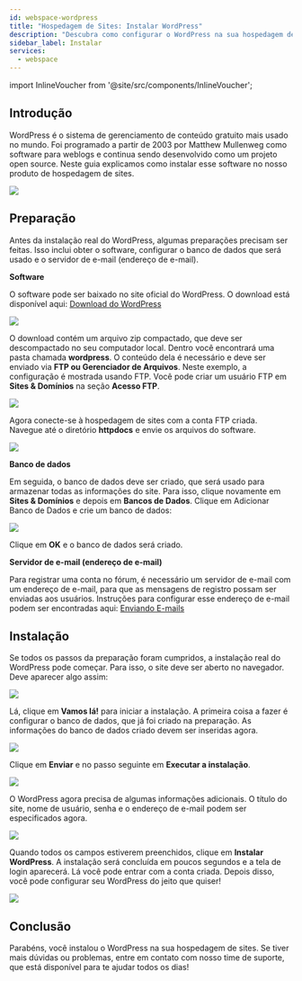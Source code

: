```yaml
---
id: webspace-wordpress
title: "Hospedagem de Sites: Instalar WordPress"
description: "Descubra como configurar o WordPress na sua hospedagem de sites para criar e gerenciar seu site de forma eficiente → Saiba mais agora"
sidebar_label: Instalar
services:
  - webspace
---
```


import InlineVoucher from '@site/src/components/InlineVoucher';



## Introdução

WordPress é o sistema de gerenciamento de conteúdo gratuito mais usado no mundo. Foi programado a partir de 2003 por Matthew Mullenweg como software para weblogs e continua sendo desenvolvido como um projeto open source. Neste guia explicamos como instalar esse software no nosso produto de hospedagem de sites.

![](https://screensaver01.zap-hosting.com/index.php/s/j3Ctfont64EnpcH/preview)

<InlineVoucher />

## Preparação

Antes da instalação real do WordPress, algumas preparações precisam ser feitas. Isso inclui obter o software, configurar o banco de dados que será usado e o servidor de e-mail (endereço de e-mail).



**Software**

O software pode ser baixado no site oficial do WordPress. O download está disponível aqui: [Download do WordPress](https://en.wordpress.org/download/)

![](https://screensaver01.zap-hosting.com/index.php/s/69YD2QWG8iHzzaa/preview)

O download contém um arquivo zip compactado, que deve ser descompactado no seu computador local. Dentro você encontrará uma pasta chamada **wordpress**. O conteúdo dela é necessário e deve ser enviado via **FTP ou Gerenciador de Arquivos**. Neste exemplo, a configuração é mostrada usando FTP. Você pode criar um usuário FTP em **Sites & Domínios** na seção **Acesso FTP**.



![](https://screensaver01.zap-hosting.com/index.php/s/nkKsBpyb6GM6Rkp/download/chrome_7Y5hmuXn5f.gif)



Agora conecte-se à hospedagem de sites com a conta FTP criada. Navegue até o diretório **httpdocs** e envie os arquivos do software.



![](https://screensaver01.zap-hosting.com/index.php/s/c9JSb9XEjfwGwwQ/preview)



**Banco de dados**

Em seguida, o banco de dados deve ser criado, que será usado para armazenar todas as informações do site. Para isso, clique novamente em **Sites & Domínios** e depois em **Bancos de Dados**. Clique em Adicionar Banco de Dados e crie um banco de dados:  



![](https://screensaver01.zap-hosting.com/index.php/s/99BJeGCHjS9QHkz/download/chrome_Jzw3adOg7G.gif)



Clique em **OK** e o banco de dados será criado.



**Servidor de e-mail (endereço de e-mail)**

Para registrar uma conta no fórum, é necessário um servidor de e-mail com um endereço de e-mail, para que as mensagens de registro possam ser enviadas aos usuários. Instruções para configurar esse endereço de e-mail podem ser encontradas aqui: [Enviando E-mails](webspace-plesk-sendmail.md)



## Instalação

Se todos os passos da preparação foram cumpridos, a instalação real do WordPress pode começar. Para isso, o site deve ser aberto no navegador. Deve aparecer algo assim: 

![](https://screensaver01.zap-hosting.com/index.php/s/8AcGsKyHpsSgKxL/preview)



Lá, clique em **Vamos lá!** para iniciar a instalação. A primeira coisa a fazer é configurar o banco de dados, que já foi criado na preparação. As informações do banco de dados criado devem ser inseridas agora.



![](https://screensaver01.zap-hosting.com/index.php/s/9jnjxz8B9TaeZSD/preview)



Clique em **Enviar** e no passo seguinte em **Executar a instalação**.



![](https://screensaver01.zap-hosting.com/index.php/s/ZLZdC5NeWDoQBkr/preview)



O WordPress agora precisa de algumas informações adicionais. O título do site, nome de usuário, senha e o endereço de e-mail podem ser especificados agora.

 

![](https://screensaver01.zap-hosting.com/index.php/s/WzckYZ47QJLd7yM/preview)



Quando todos os campos estiverem preenchidos, clique em **Instalar WordPress**. A instalação será concluída em poucos segundos e a tela de login aparecerá. Lá você pode entrar com a conta criada. Depois disso, você pode configurar seu WordPress do jeito que quiser!

![](https://screensaver01.zap-hosting.com/index.php/s/MnLRYMDJCXjJJ8i/download/chrome_4KNjihGpo0.gif)



## Conclusão

Parabéns, você instalou o WordPress na sua hospedagem de sites. Se tiver mais dúvidas ou problemas, entre em contato com nosso time de suporte, que está disponível para te ajudar todos os dias!

<InlineVoucher />